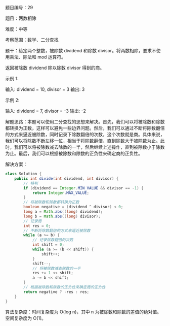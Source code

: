题目编号：29

题目：两数相除

难度：中等

考察范围：数学、二分查找

题干：给定两个整数，被除数 dividend 和除数 divisor。将两数相除，要求不使用乘法、除法和 mod 运算符。

返回被除数 dividend 除以除数 divisor 得到的商。

示例 1:

输入: dividend = 10, divisor = 3
输出: 3

示例 2:

输入: dividend = 7, divisor = -3
输出: -2

解题思路：本题可以使用二分查找的思想来解决。首先，我们可以将被除数和除数都转换为正数，这样可以避免一些边界问题。然后，我们可以通过不断将除数翻倍的方式来逼近被除数，同时记录下除数翻倍的次数，这个次数就是商。具体来说，我们可以将除数不断左移一位，相当于将除数翻倍，直到除数大于被除数为止。此时，我们可以将被除数减去除数的一半，然后继续上述操作，直到被除数小于除数为止。最后，我们可以根据被除数和除数的正负性来确定商的正负性。

解决方案：

```java
class Solution {
    public int divide(int dividend, int divisor) {
        // 特判
        if (dividend == Integer.MIN_VALUE && divisor == -1) {
            return Integer.MAX_VALUE;
        }
        // 将被除数和除数都转换为正数
        boolean negative = (dividend ^ divisor) < 0;
        long a = Math.abs((long) dividend);
        long b = Math.abs((long) divisor);
        // 记录商
        int res = 0;
        // 不断将除数翻倍的方式来逼近被除数
        while (a >= b) {
            // 记录除数翻倍的次数
            int shift = 0;
            while (a >= (b << shift)) {
                shift++;
            }
            shift--;
            // 将被除数减去除数的一半
            res += 1 << shift;
            a -= b << shift;
        }
        // 根据被除数和除数的正负性来确定商的正负性
        return negative ? -res : res;
    }
}
```

算法复杂度：时间复杂度为 O(log n)，其中 n 为被除数和除数的差值的绝对值。空间复杂度为 O(1)。